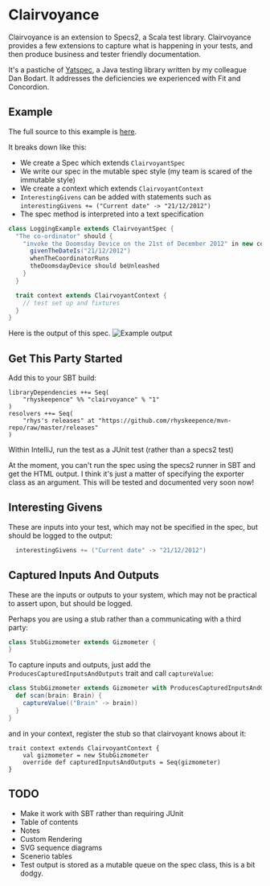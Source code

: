 Clairvoyance
============

Clairvoyance is an extension to Specs2, a Scala test library. Clairvoyance provides a few extensions to capture what is happening in your tests, and then produce business and tester friendly documentation.

It's a pastiche of [Yatspec](http://code.google.com/p/yatspec), a Java testing library written by my colleague Dan Bodart. It addresses the deficiencies we experienced with Fit and Concordion.

Example
-------

The full source to this example is [here](https://github.com/rhyskeepence/clairvoyance/blob/master/src/test/scala/clairvoyance/examples/LoggingExample.scala).

It breaks down like this:

* We create a Spec which extends `ClairvoyantSpec`
* We write our spec in the mutable spec style (my team is scared of the immutable style)
* We create a context which extends `ClairvoyantContext`
* `InterestingGivens` can be added with statements such as `interestingGivens += ("Current date" -> "21/12/2012")`
* The spec method is interpreted into a text specification

```scala
class LoggingExample extends ClairvoyantSpec {
  "The co-ordinator" should {
    "invoke the Doomsday Device on the 21st of December 2012" in new context {
      givenTheDateIs("21/12/2012")
      whenTheCoordinatorRuns
      theDoomsdayDevice should beUnleashed
    }
  }

  trait context extends ClairvoyantContext {
    // test set up and fixtures
  }
}
```

Here is the output of this spec.
![Example output](http://github.com/rhyskeepence/clairvoyance/raw/master/doc/example-output.jpg)

Get This Party Started
----------------------

Add this to your SBT build:

    libraryDependencies ++= Seq(
        "rhyskeepence" %% "clairvoyance" % "1"
    )
    resolvers ++= Seq(
        "rhys's releases" at "https://github.com/rhyskeepence/mvn-repo/raw/master/releases"
    )

Within IntelliJ, run the test as a JUnit test (rather than a specs2 test)

At the moment, you can't run the spec using the specs2 runner in SBT and get the HTML output. I think it's just a matter of specifying the exporter class as an argument. This will be tested and documented very soon now!

Interesting Givens
------------------

These are inputs into your test, which may not be specified in the spec, but should be logged to the output:
```scala
  interestingGivens += ("Current date" -> "21/12/2012")
```

Captured Inputs And Outputs
---------------------------

These are the inputs or outputs to your system, which may not be practical to assert upon, but should be logged.

Perhaps you are using a stub rather than a communicating with a third party:
```scala
class StubGizmometer extends Gizmometer {
}
```

To capture inputs and outputs, just add the `ProducesCapturedInputsAndOutputs` trait and call `captureValue`:
```scala
class StubGizmometer extends Gizmometer with ProducesCapturedInputsAndOutputs {
  def scan(brain: Brain) {
    captureValue(("Brain" -> brain))
  }
}
```

and in your context, register the stub so that clairvoyant knows about it:
```
trait context extends ClairvoyantContext {
    val gizmometer = new StubGizmometer
    override def capturedInputsAndOutputs = Seq(gizmometer)
}
```


TODO
----

* Make it work with SBT rather than requiring JUnit
* Table of contents
* Notes
* Custom Rendering
* SVG sequence diagrams
* Scenerio tables
* Test output is stored as a mutable queue on the spec class, this is a bit dodgy.
